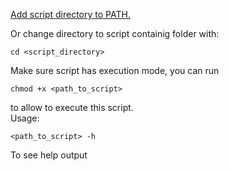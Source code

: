 [Add script directory to PATH.](https://www.architectryan.com/2012/10/02/add-to-the-path-on-mac-os-x-mountain-lion/) 

Or change directory to script containig folder with:
```
cd <script_directory>
```   
Make sure script has execution mode, you can run
```
chmod +x <path_to_script>
```
to allow to execute this script.  
Usage: 
```
<path_to_script> -h 
```
To see help output
